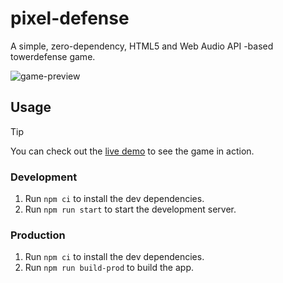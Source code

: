 # pixel-defense

A simple, zero-dependency, HTML5 and Web Audio API -based towerdefense game.

![game-preview](https://github.com/user-attachments/assets/6ac1c7e0-f529-411c-b1d8-394c0641ca2a)

## Usage

> [!TIP]
> You can check out the [live demo](https://shoedler.github.io/) to see the game in action.

### Development

1. Run `npm ci` to install the dev dependencies.
2. Run `npm run start` to start the development server.

### Production

1. Run `npm ci` to install the dev dependencies.
2. Run `npm run build-prod` to build the app.

